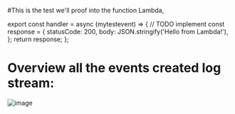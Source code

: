 #This is the test we'll proof into the function Lambda, 

export const handler = async (mytestevent) => {
  // TODO implement
  const response = {
    statusCode: 200,
    body: JSON.stringify('Hello from Lambda!'),
  };
  return response;
};

# Overview all the events created log stream:

![image](https://github.com/Fx2048/COMU_REDES/assets/131219987/7488f259-dfc1-40ea-b702-8771f631f345)
